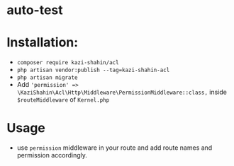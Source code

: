 # auto-test

# Installation:

- `composer require kazi-shahin/acl`
- `php artisan vendor:publish --tag=kazi-shahin-acl`
- `php artisan migrate`
- Add `'permission' => \KaziShahin\Acl\Http\Middleware\PermissionMiddleware::class,` inside `$routeMiddleware` of `Kernel.php`

# Usage

- use `permission` middleware in your route and add route names and permission accordingly. 
